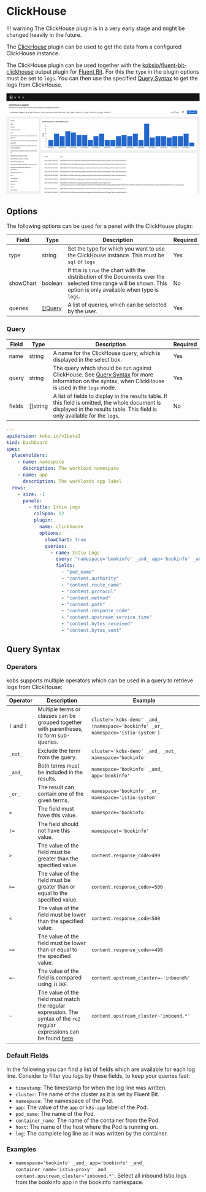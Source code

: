 # ClickHouse

!!! warning
    The ClickHouse plugin is in a very early stage and might be changed heavily in the future.

The [ClickHouse](https://clickhouse.tech) plugin can be used to get the data from a configured ClickHouse instance.

The ClickHouse plugin can be used together with the [kobsio/fluent-bit-clickhouse](https://github.com/kobsio/fluent-bit-clickhouse) output plugin for [Fluent Bit](https://fluentbit.io). For this the `type` in the plugin options must be set to `logs`. You can then use the specified [Query Syntax](#query-syntax) to get the logs from ClickHouse.

![Logs](assets/clickhouse-logs.png)

## Options

The following options can be used for a panel with the ClickHouse plugin:

| Field | Type | Description | Required |
| ----- | ---- | ----------- | -------- |
| type | string | Set the type for which you want to use the ClickHouse instance. This must be `sql` or `logs` | Yes |
| showChart | boolean | If this is `true` the chart with the distribution of the Documents over the selected time range will be shown. This option is only available when type is `logs`. | No |
| queries | [[]Query](#query) | A list of queries, which can be selected by the user. | Yes |

### Query

| Field | Type | Description | Required |
| ----- | ---- | ----------- | -------- |
| name | string | A name for the ClickHouse query, which is displayed in the select box. | Yes |
| query | string | The query which should be run against ClickHouse. See [Query Syntax](#query-syntax) for more information on the syntax, when ClickHouse is used in the `logs` mode. | Yes |
| fields | []string | A list of fields to display in the results table. If this field is omitted, the whole document is displayed in the results table. This field is only available for the `logs`. | No |

```yaml
---
apiVersion: kobs.io/v1beta1
kind: Dashboard
spec:
  placeholders:
    - name: namespace
      description: The workload namespace
    - name: app
      description: The workloads app label
  rows:
    - size: -1
      panels:
        - title: Istio Logs
          colSpan: 12
          plugin:
            name: clickhouse
            options:
              showChart: true
              queries:
                - name: Istio Logs
                  query: "namespace='bookinfo' _and_ app='bookinfo' _and_ container_name='istio-proxy' _and_ content.upstream_cluster~'inbound.*'"
                  fields:
                    - "pod_name"
                    - "content.authority"
                    - "content.route_name"
                    - "content.protocol"
                    - "content.method"
                    - "content.path"
                    - "content.response_code"
                    - "content.upstream_service_time"
                    - "content.bytes_received"
                    - "content.bytes_sent"
```

## Query Syntax

### Operators

kobs supports multiple operators which can be used in a query to retrieve logs from ClickHouse:

| Operator | Description | Example |
| -------- | ----------- | ------- |
| `(` and `)` | Multiple terms or clauses can be grouped together with parentheses, to form sub-queries. | `cluster='kobs-demo' _and_ (namespace='bookinfo' _or_ namespace='istio-system')` |
| `_not_` | Exclude the term from the query. | `cluster='kobs-demo' _and_ _not_ namespace='bookinfo'` |
| `_and_` | Both terms must be included in the results. | `namespace='bookinfo' _and_ app='bookinfo'` |
| `_or_` | The result can contain one of the given terms. | `namespace='bookinfo' _or_ namespace='istio-system'` |
| `=` | The field must have this value. | `namespace='bookinfo'` |
| `!=` | The field should not have this value. | `namespace!='bookinfo'` |
| `>` | The value of the field must be greater than the specified value. | `content.response_code>499` |
| `>=` | The value of the field must be greater than or equal to the specified value. | `content.response_code>=500` |
| `<` | The value of the field must be lower than the specified value. | `content.response_code<500` |
| `<=` | The value of the field must be lower than or equal to the specified value. | `content.response_code<=499` |
| `=~` | The value of the field is compared using `ILIKE`. | `content.upstream_cluster=~'inbound%'` |
| `~` | The value of the field must match the regular expression. The syntax of the `re2` regular expressions can be found [here](https://github.com/google/re2/wiki/Syntax). | `content.upstream_cluster~'inbound.*'` |

### Default Fields

In the following you can find a list of fields which are available for each log line. Consider to filter you logs by these fields, to keep your queries fast:

- `timestamp`: The timestamp for when the log line was written.
- `cluster`: The name of the cluster as it is set by Fluent Bit.
- `namespace`: The namespace of the Pod.
- `app`: The value of the `app` or `k8s-app` label of the Pod.
- `pod_name`: The name of the Pod.
- `container_name`: The name of the container from the Pod.
- `host`: The name of the host where the Pod is running on.
- `log`: The complete log line as it was written by the container.

### Examples

- `namespace='bookinfo' _and_ app='bookinfo' _and_ container_name='istio-proxy' _and_ content.upstream_cluster~'inbound.*'`: Select all inbound Istio logs from the bookinfo app in the bookinfo namespace.
